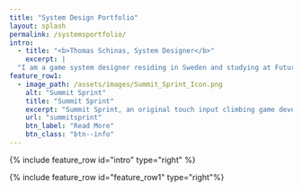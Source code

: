 ```yaml
---
title: "System Design Portfolio"
layout: splash
permalink: /systemsportfolio/
intro: 
  - title: "<b>Thomas Schinas, System Designer</b>"
    excerpt: |
  "I am a game system designer residing in Sweden and studying at Futuregames, Stockholm. Previous to design, I also worked in localization and release management for 4 years at Sega, Oizumi Amuzio, and as a freelancer. My past roles have helped me learn a great deal about how games are made, and I aim to wield that experience to maintain a holistic view of a project and its systems, mapping and connecting its components, decomposing them into smaller parts and ensuring they come together to build the whole."
feature_row1:
  - image_path: /assets/images/Summit_Sprint_Icon.png
    alt: "Summit Sprint"
    title: "Summit Sprint"
    excerpt: "Summit Sprint, an original touch input climbing game developed in Unity."
    url: "summitsprint"
    btn_label: "Read More"
    btn_class: "btn--info"
---
```


{% include feature_row id="intro" type="right" %}

{% include feature_row id="feature_row1" type="right"%}
